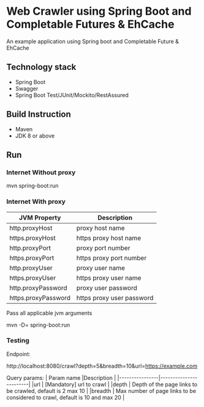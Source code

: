 # Web Crawler using Spring Boot and Completable Futures & EhCache

An example application using Spring boot and Completable Future & EhCache

## Technology stack
-   Spring Boot
-   Swagger
-   Spring Boot Test/JUnit/Mockito/RestAssured

## Build Instruction
- Maven
- JDK 8 or above

## Run

### Internet Without proxy
mvn spring-boot:run

### Internet With proxy

|   JVM Property     |Description           
|----------------|------------------------
|http.proxyHost  | proxy host name        
|https.proxyHost | https proxy host name  
|http.proxyPort  | proxy port number      
|https.proxyPort | https proxy port number
|http.proxyUser  | proxy user name        
|https.proxyUser | https proxy user name  
|http.proxyPassword  | proxy user password
|https.proxyPassword | https proxy user password


Pass all applicable jvm arguments
 
mvn -D<jvmProperty>=<value> spring-boot:run


### Testing

Endpoint:

http://localhost:8080/crawl?depth=5&breadth=10&url=https://example.com


Query params:
|   Param name       |Description           |
|----------------|------------------------|
|url             | [Mandatory] url to crawl        |
|depth | Depth of the page links to be crawled, default is 2 max 10  |
|breadth  | Max number of page links to be considered to crawl, default is 10 and max 20      |

